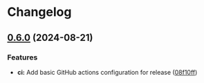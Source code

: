 # Changelog

## [0.6.0](https://github.com/thessem/zap-prettyconsole/compare/v0.5.1...v0.6.0) (2024-08-21)


### Features

* **ci:** Add basic GitHub actions configuration for release ([08f10ff](https://github.com/thessem/zap-prettyconsole/commit/08f10fffc2bb80471ecd320a83e608fccd655ff6))
